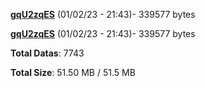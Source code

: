 [**gqU2zqES**](/data/gqU2zqES.txt) (01/02/23 - 21:43)- 339577 bytes

[**gqU2zqES**](/data/gqU2zqES.txt) (01/02/23 - 21:43)- 339577 bytes

**Total Datas**: 7743

**Total Size**: 51.50 MB / 51.5 MB